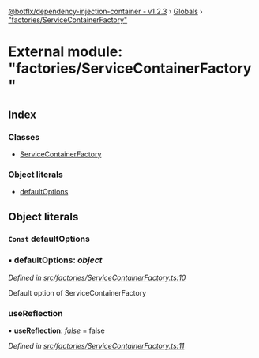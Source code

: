 [@botflx/dependency-injection-container - v1.2.3](../README.md) › [Globals](../globals.md) › ["factories/ServiceContainerFactory"](_factories_servicecontainerfactory_.md)

# External module: "factories/ServiceContainerFactory"

## Index

### Classes

* [ServiceContainerFactory](../classes/_factories_servicecontainerfactory_.servicecontainerfactory.md)

### Object literals

* [defaultOptions](_factories_servicecontainerfactory_.md#const-defaultoptions)

## Object literals

### `Const` defaultOptions

### ▪ **defaultOptions**: *object*

*Defined in [src/factories/ServiceContainerFactory.ts:10](https://github.com/botflux/dependency-injection-container/blob/ace7f76/src/factories/ServiceContainerFactory.ts#L10)*

Default option of ServiceContainerFactory

###  useReflection

• **useReflection**: *false* = false

*Defined in [src/factories/ServiceContainerFactory.ts:11](https://github.com/botflux/dependency-injection-container/blob/ace7f76/src/factories/ServiceContainerFactory.ts#L11)*
